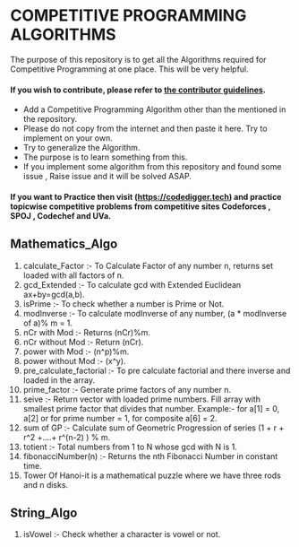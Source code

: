 # COMPETITIVE PROGRAMMING ALGORITHMS
The purpose of this repository is to get all the Algorithms required for Competitive Programming at one place. This will be very helpful.

#### If you wish to contribute, please refer to [the contributor guidelines](https://github.com/ShivamSinghal1/Competitive-Programming-Algorithms/blob/master/CONTRIBUTING.md).
- Add a Competitive Programming Algorithm other than the mentioned in the repository. 
- Please do not copy from the internet and then paste it here. Try to implement on your own. 
- Try to generalize the Algorithm.
- The purpose is to learn something from this. 
- If you implement some algorithm from this repository and found some issue , Raise issue and it will be solved ASAP.

#### If you want to Practice then visit (https://codedigger.tech) and practice topicwise competitive problems from competitive sites Codeforces , SPOJ , Codechef and UVa.

## Mathematics_Algo 
  1) calculate_Factor :- To Calculate Factor of any number n, returns set loaded with all factors of n.
  2) gcd_Extended :- To calculate gcd with Extended Euclidean ax+by=gcd(a,b).
  3) isPrime :- To check whether a number is Prime or Not.
  4) modInverse :- To calculate modInverse of any number, (a * modInverse of a)% m = 1.
  5) nCr with Mod :- Returns (nCr)%m.
  6) nCr without Mod :- Return (nCr).
  7) power with Mod :- (n^p)%m.
  8) power without Mod :- (x^y).
  9) pre_calculate_factorial :- To pre calculate factorial and there inverse and loaded in the array.
  10) prime_factor :- Generate prime factors of any number n.
  11) seive :- Return vector with loaded prime numbers. Fill array with smallest prime factor that divides that number. Example:- for a[1] = 0, a[2] or for prime number = 1, for composite a[6] = 2.
  12) sum of GP :- Calculate sum of Geometric Progression of series (1 + r + r^2 +....+ r^(n-2) ) % m.
  13) totient :- Total numbers from 1 to N whose gcd with N is 1.
  14) fibonacciNumber(n) :- Returns the nth Fibonacci Number in constant time.
  15) Tower Of Hanoi-it is a mathematical puzzle where we have three rods and n disks.

## String_Algo
  1) isVowel :- Check whether a character is vowel or not.
  
